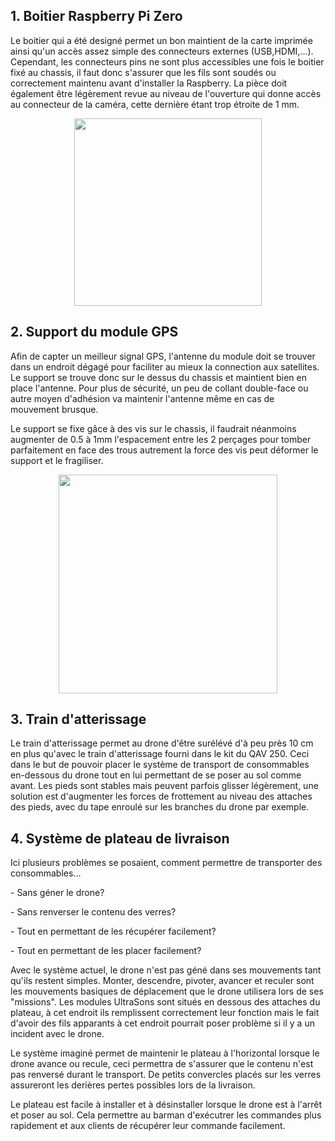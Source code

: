 ## 1. Boitier Raspberry Pi Zero

Le boitier qui a été designé permet un bon maintient de la carte imprimée ainsi qu'un accès assez simple des connecteurs externes (USB,HDMI,...). Cependant, les connecteurs pins
ne sont plus accessibles une fois le boitier fixé au chassis, il faut donc s'assurer que les fils sont soudés ou correctement maintenu avant d'installer la Raspberry.
La pièce doit également être légèrement revue au niveau de l'ouverture qui donne accès au connecteur de la caméra, cette dernière étant trop étroite de 1 mm.
<p align="center"><img src="https://user-images.githubusercontent.com/50197705/117539288-4775dc00-b00a-11eb-984c-94a9126e4f90.PNG" width="300" height="300">

## 2. Support du module GPS

Afin de capter un meilleur signal GPS, l'antenne du module doit se trouver dans un endroit dégagé pour faciliter au mieux la connection aux satellites. Le support se trouve donc sur le dessus du chassis et maintient bien en place l'antenne. Pour plus de sécurité, un peu de collant double-face ou autre moyen d'adhésion va maintenir l'antenne même en cas de mouvement brusque.<p>
Le support se fixe gâce à des vis sur le chassis, il faudrait néanmoins augmenter de 0.5 à 1mm l'espacement entre les 2 perçages pour tomber parfaitement en face des trous autrement la force des vis peut déformer le support et le fragiliser.
<p align="center"><img src="https://user-images.githubusercontent.com/50197705/117540840-5ad87580-b011-11eb-9fc1-dc616900566b.PNG" widht="350" height="350">

## 3. Train d'atterissage

Le train d'atterissage permet au drone d'être surélévé d'à peu près 10 cm en plus qu'avec le train d'atterissage fourni dans le kit du QAV 250. Ceci dans le but de pouvoir placer le système de transport de consommables en-dessous du drone tout en lui permettant de se poser au sol comme avant. Les pieds sont stables mais peuvent parfois glisser légèrement, une solution est d'augmenter les forces de frottement au niveau des attaches des pieds, avec du tape enroulé sur les branches du drone par exemple.

## 4. Système de plateau de livraison

Ici plusieurs problèmes se posaient, comment permettre de transporter des consommables...
<p>
    - Sans géner le drone?<p>
    - Sans renverser le contenu des verres?<p>
    - Tout en permettant de les récupérer facilement?<p>
    - Tout en permettant de les placer facilement?

Avec le système actuel, le drone n'est pas géné dans ses mouvements tant qu'ils restent simples. Monter, descendre, pivoter, avancer et reculer sont les mouvements basiques de déplacement que le drone utilisera lors de ses "missions". Les modules UltraSons sont situés en dessous des attaches du plateau, à cet endroit ils remplissent correctement leur fonction mais le fait d'avoir des fils apparants à cet endroit pourrait poser problème si il y a un incident avec le drone.<p>
Le système imaginé permet de maintenir le plateau à l'horizontal lorsque le drone avance ou recule, ceci permettra de s'assurer que le contenu n'est pas renversé durant le transport. De petits convercles placés sur les verres assureront les derières pertes possibles lors de la livraison.<p>
Le plateau est facile à installer et à désinstaller lorsque le drone est à l'arrêt et poser au sol. Cela permettre au barman d'exécutrer les commandes plus rapidement et aux clients de récupérer leur commande facilement.
